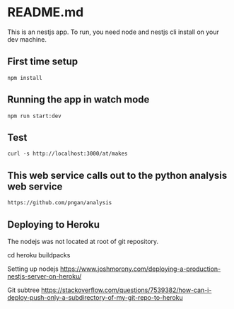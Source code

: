 
# README.md

This is an nestjs app. To run, you need node and nestjs cli install on your dev machine.

## First time setup
```npm install```

## Running the app in watch mode
```npm run start:dev```

## Test
```curl -s http://localhost:3000/at/makes```


## This web service calls out to the python analysis web service
```https://github.com/pngan/analysis```

## Deploying to Heroku

The nodejs was not located at root of git repository.


cd <root of git repo>
heroku buildpacks





Setting up nodejs
https://www.joshmorony.com/deploying-a-production-nestjs-server-on-heroku/

Git subtree
https://stackoverflow.com/questions/7539382/how-can-i-deploy-push-only-a-subdirectory-of-my-git-repo-to-heroku
